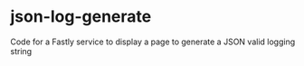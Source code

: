 # json-log-generate
Code for a Fastly service to display a page to generate a JSON valid logging string
